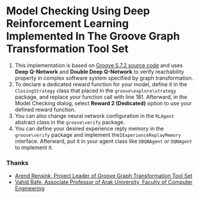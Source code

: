 # Model Checking Using Deep Reinforcement Learning Implemented In The Groove Graph Transformation Tool Set

1. This implementation is based on [Groove 5.7.2 source code](https://groove.ewi.utwente.nl) and uses **Deep Q-Network** and **Double Deep Q-Network** to verify reachability property in complex software system specified by graph transformation.
2. To declare a dedicated reward function for your model, define it in the `ClosingStrategy` class that placed in the `groove\explore\strategy` package, and replace your function call with line 181.
Afterward, in the Model Checking dialog, select **Reward 2 (Dedicated)** option to use your defined reward function.
3. You can also change neural network configuration in the `RLAgent` abstract class in the `groove\verify` package.
4. You can define your desired experience reply memory in the `groove\verify` package and implement the`IExperienceReplayMemory` interface.
Afterward, put it in your agent class like `DDQNAgent` or `DQNAgent` to implement it.

### Thanks
* [Arend Rensink, Project Leader of Groove Graph Transformation Tool Set][A. Rensink]
* [Vahid Rafe, Associate Professor of Arak University, Faculty of Computer Engineering][V. Rafe]

[V. Rafe]: https://scholar.google.com/citations?user=JdL7r00AAAAJ&hl=en
[A. Rensink]: https://github.com/rensink